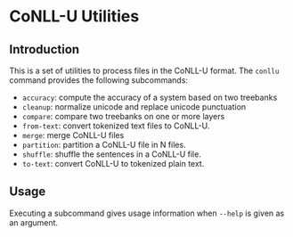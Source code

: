 # CoNLL-U Utilities

## Introduction

This is a set of utilities to process files in the CoNLL-U format. The
`conllu` command provides the following subcommands:

* `accuracy`: compute the accuracy of a system based on two treebanks
* `cleanup`: normalize unicode and replace unicode punctuation
* `compare`: compare two treebanks on one or more layers
* `from-text`: convert tokenized text files to CoNLL-U.
* `merge`: merge CoNLL-U files
* `partition`: partition a CoNLL-U file in N files.
* `shuffle`: shuffle the sentences in a CoNLL-U file.
* `to-text`: convert CoNLL-U to tokenized plain text.

## Usage

Executing a subcommand gives usage information when `--help` is given
as an argument.
